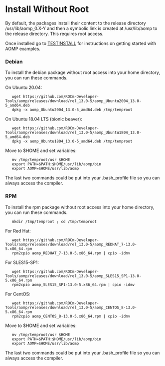 # Install Without Root
By default, the packages install their content to the release directory /usr/lib/aomp_0.X-Y and then a  symbolic link is created at /usr/lib/aomp to the release directory. This requires root access.

Once installed go to [TESTINSTALL](TESTINSTALL.md) for instructions on getting started with AOMP examples.

### Debian
To install the debian package without root access into your home directory, you can run these commands.<br>

On Ubuntu 20.04:
```
   wget https://github.com/ROCm-Developer-Tools/aomp/releases/download/rel_13.0-5/aomp_Ubuntu2004_13.0-5_amd64.deb
   dpkg -x aomp_Ubuntu2004_13.0-5_amd64.deb /tmp/temproot
```
On Ubuntu 18.04 LTS (bionic beaver):
```
   wget https://github.com/ROCm-Developer-Tools/aomp/releases/download/rel_13.0-5/aomp_Ubuntu1804_13.0-5_amd64.deb
   dpkg -x aomp_Ubuntu1804_13.0-5_amd64.deb /tmp/temproot
```
Move to $HOME and set variables:
```
   mv /tmp/temproot/usr $HOME
   export PATH=$PATH:$HOME/usr/lib/aomp/bin
   export AOMP=$HOME/usr/lib/aomp
```
The last two commands could be put into your .bash_profile file so you can always access the compiler.

### RPM
To install the rpm package without root access into your home directory, you can run these commands.
```
   mkdir /tmp/temproot ; cd /tmp/temproot 
```
For Red Hat:
```
   wget https://github.com/ROCm-Developer-Tools/aomp/releases/download/rel_13.0-5/aomp_REDHAT_7-13.0-5.x86_64.rpm
   rpm2cpio aomp_REDHAT_7-13.0-5.x86_64.rpm | cpio -idmv
```
For SLES15-SP1:
```
   wget https://github.com/ROCm-Developer-Tools/aomp/releases/download/rel_13.0-5/aomp_SLES15_SP1-13.0-5.x86_64.rpm
   rpm2cpio aomp_SLES15_SP1-13.0-5.x86_64.rpm | cpio -idmv
```
For CentOS:
```
   wget https://github.com/ROCm-Developer-Tools/aomp/releases/download/rel_13.0-5/aomp_CENTOS_8-13.0-5.x86_64.rpm
   rpm2cpio aomp_CENTOS_8-13.0-5.x86_64.rpm | cpio -idmv
```
Move to $HOME and set variables:
```
   mv /tmp/temproot/usr $HOME
   export PATH=$PATH:$HOME/usr/lib/aomp/bin
   export AOMP=$HOME/usr/lib/aomp
```
The last two commands could be put into your .bash_profile file so you can always access the compiler.

